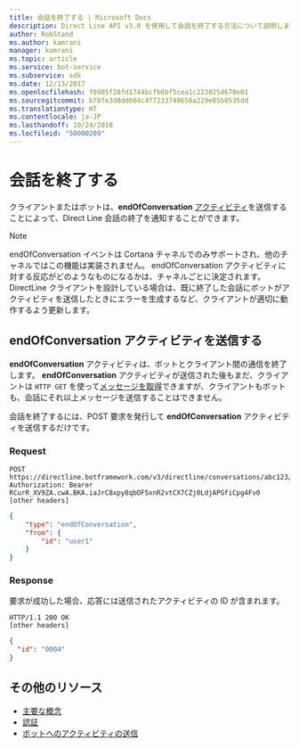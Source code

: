 ```yaml
---
title: 会話を終了する | Microsoft Docs
description: Direct Line API v3.0 を使用して会話を終了する方法について説明します。
author: RobStand
ms.author: kamrani
manager: kamrani
ms.topic: article
ms.service: bot-service
ms.subservice: sdk
ms.date: 12/13/2017
ms.openlocfilehash: f0985f28fd1744bcfb6bf5cea1c2230254670e01
ms.sourcegitcommit: b78fe3d8dd604c4f7233740658a229e85b8535dd
ms.translationtype: HT
ms.contentlocale: ja-JP
ms.lasthandoff: 10/24/2018
ms.locfileid: "50000209"
---
```

# <a name="end-a-conversation"></a>会話を終了する

クライアントまたはボットは、**endOfConversation** [アクティビティ](bot-framework-rest-connector-activities.md)を送信することによって、Direct Line 会話の終了を通知することができます。 

> [!NOTE] 
> endOfConversation イベントは Cortana チャネルでのみサポートされ、他のチャネルではこの機能は実装されません。 endOfConversation アクティビティに対する反応がどのようなものになるかは、チャネルごとに決定されます。 DirectLine クライアントを設計している場合は、既に終了した会話にボットがアクティビティを送信したときにエラーを生成するなど、クライアントが適切に動作するよう更新します。

## <a name="send-an-endofconversation-activity"></a>endOfConversation アクティビティを送信する

**endOfConversation** アクティビティは、ボットとクライアント間の通信を終了します。 **endOfConversation** アクティビティが送信された後もまだ、クライアントは `HTTP GET` を使って[メッセージを取得](bot-framework-rest-direct-line-3-0-receive-activities.md#http-get)できますが、クライアントもボットも、会話にそれ以上メッセージを送信することはできません。 

会話を終了するには、POST 要求を発行して **endOfConversation** アクティビティを送信するだけです。

### <a name="request"></a>Request

```http
POST https://directline.botframework.com/v3/directline/conversations/abc123/activities
Authorization: Bearer RCurR_XV9ZA.cwA.BKA.iaJrC8xpy8qbOF5xnR2vtCX7CZj0LdjAPGfiCpg4Fv0
[other headers]
```

```json
{
    "type": "endOfConversation",
    "from": {
        "id": "user1"
    }
}
```

### <a name="response"></a>Response

要求が成功した場合、応答には送信されたアクティビティの ID が含まれます。

```http
HTTP/1.1 200 OK
[other headers]
```

```json
{
  "id": "0004"
}
```

## <a name="additional-resources"></a>その他のリソース

- [主要な概念](bot-framework-rest-direct-line-3-0-concepts.md)
- [認証](bot-framework-rest-direct-line-3-0-authentication.md)
- [ボットへのアクティビティの送信](bot-framework-rest-direct-line-3-0-send-activity.md)
